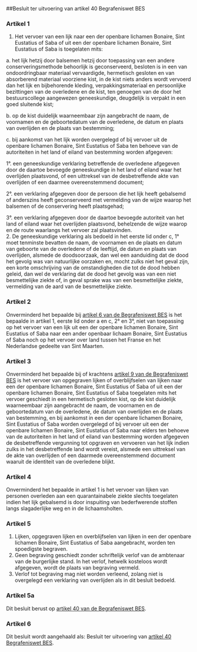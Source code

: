 <meta http-equiv='Content-Type' content='text/html; charset=utf-8' />

##Besluit ter uitvoering van artikel 40 Begrafeniswet BES

### Artikel  1  

1.  Het vervoer van een lijk naar een der openbare lichamen Bonaire, Sint Eustatius of Saba of uit een der openbare lichamen Bonaire, Sint Eustatius of Saba is toegelaten mits: 

a. het lijk hetzij door balsemen hetzij door toepassing van een andere conserveringsmethode behoorlijk is geconserveerd, besloten is in een van ondoordringbaar materiaal vervaardigde, hermetisch gesloten en van absorberend materiaal voorziene kist, in de kist niets anders wordt vervoerd dan het lijk en bijbehorende kleding, verpakkingsmateriaal en persoonlijke bezittingen van de overledene en de kist, ten genoegen van de door het bestuurscollege aangewezen geneeskundige, deugdelijk is verpakt in een goed sluitende kist;  

b. op de kist duidelijk waarneembaar zijn aangebracht de naam, de voornamen en de geboortedatum van de overledene, de datum en plaats van overlijden en de plaats van bestemming;  

c. bij aankomst van het lijk worden overgelegd of bij vervoer uit de openbare lichamen Bonaire, Sint Eustatius of Saba ten behoeve van de autoriteiten in het land of eiland van bestemming worden afgegeven: 

1°. een geneeskundige verklaring betreffende de overledene afgegeven door de daartoe bevoegde geneeskundige in het land of eiland waar het overlijden plaatsvond, of een uittreksel van de desbetreffende akte van overlijden of een daarmee overeenstemmend document;  

2°. een verklaring afgegeven door de persoon die het lijk heeft gebalsemd of anderszins heeft geconserveerd met vermelding van de wijze waarop het balsemen of de conservering heeft plaatsgehad;  

3°. een verklaring afgegeven door de daartoe bevoegde autoriteit van het land of eiland waar het overlijden plaatsvond, behelzende de wijze waarop en de route waarlangs het vervoer zal plaatsvinden.       
2.  De geneeskundige verklaring als bedoeld in het eerste lid onder c, 1° moet tenminste bevatten de naam, de voornamen en de plaats en datum van geboorte van de overledene of de leeftijd, de datum en plaats van overlijden, alsmede de doodsoorzaak, dan wel een aanduiding dat de dood het gevolg was van natuurlijke oorzaken en, mocht zulks niet het geval zijn, een korte omschrijving van de omstandigheden die tot de dood hebben geleid, dan wel de verklaring dat de dood het gevolg was van een niet besmettelijke ziekte of, in geval sprake was van een besmettelijke ziekte, vermelding van de aard van de besmettelijke ziekte.   

### Artikel  2  

Onverminderd het bepaalde bij [artikel 6 van de Begrafeniswet BES](../../../../../../../../../../wet-BES/begrafeniswet/bes/BWBR0028363/README.md) is het bepaalde in artikel 1, eerste lid onder a en c, 2° en 3°, niet van toepassing op het vervoer van een lijk uit een der openbare lichamen Bonaire, Sint Eustatius of Saba naar een ander openbaar lichaam Bonaire, Sint Eustatius of Saba noch op het vervoer over land tussen het Franse en het Nederlandse gedeelte van Sint Maarten.  

### Artikel  3  

Onverminderd het bepaalde bij of krachtens [artikel 9 van de Begrafeniswet BES](../../../../../../../../../../wet-BES/begrafeniswet/bes/BWBR0028363/README.md) is het vervoer van opgegraven lijken of overblijfselen van lijken naar een der openbare lichamen Bonaire, Sint Eustatius of Saba of uit een der openbare lichamen Bonaire, Sint Eustatius of Saba toegelaten mits het vervoer geschiedt in een hermetisch gesloten kist, op de kist duidelijk waarneembaar zijn aangebracht de naam, de voornamen en de geboortedatum van de overledene, de datum van overlijden en de plaats van bestemming, en bij aankomst in een der openbare lichamen Bonaire, Sint Eustatius of Saba worden overgelegd of bij vervoer uit een der openbare lichamen Bonaire, Sint Eustatius of Saba naar elders ten behoeve van de autoriteiten in het land of eiland van bestemming worden afgegeven de desbetreffende vergunning tot opgraven en vervoeren van het lijk indien zulks in het desbetreffende land wordt vereist, alsmede een uittreksel van de akte van overlijden of een daarmede overeenstemmend document waaruit de identiteit van de overledene blijkt.  

### Artikel  4  

Onverminderd het bepaalde in artikel 1 is het vervoer van lijken van personen overleden aan een quarantainabele ziekte slechts toegelaten indien het lijk gebalsemd is door inspuiting van bederfwerende stoffen langs slagaderlijke weg en in de lichaamsholten.  

### Artikel  5  

1.  Lijken, opgegraven lijken en overblijfselen van lijken in een der openbare lichamen Bonaire, Sint Eustatius of Saba aangebracht, worden ten spoedigste begraven.   
2.  Geen begraving geschiedt zonder schriftelijk verlof van de ambtenaar van de burgerlijke stand. In het verlof, hetwelk kosteloos wordt afgegeven, wordt de plaats van begraving vermeld.   
3.  Verlof tot begraving mag niet worden verleend, zolang niet is overgelegd een verklaring van overlijden als in dit besluit bedoeld.   

### Artikel  5a  

Dit besluit berust op [artikel 40 van de Begrafeniswet BES](../../../../../../../../../../wet-BES/begrafeniswet/bes/BWBR0028363/README.md).  

### Artikel  6  

Dit besluit wordt aangehaald als: Besluit ter uitvoering van [artikel 40 Begrafeniswet BES](../../../../../../../../../../wet-BES/begrafeniswet/bes/BWBR0028363/README.md).  
